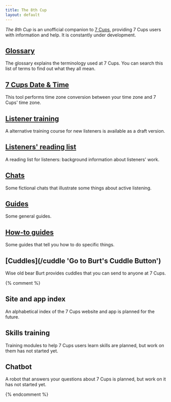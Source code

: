 ```yaml
---
title: The 8th Cup
layout: default
---
```

<style>
  #content {padding-top: 1em;}
  #content p {margin-left: 30px;}
  #content h2 {color: gray;}
</style>
*The 8th Cup* is an unofficial companion to [7 Cups](https://www.7cups.com/), providing
7 Cups users with information and help. It is constantly under development.

## [Glossary](/glossary 'Go to the glossary')
The glossary explains the terminology used at 7 Cups. You can search this list of terms
to find out what they all mean.

## [7 Cups Date & Time](https://rarelycharlie.github.io/7cupstime)
This tool performs time zone conversion between your time zone and 7 Cups' time zone.

## [Listener training](/listen/ 'Go to the listener training')
A alternative training course for new listeners is available as a draft version.

## [Listeners' reading list](/books 'Go to the reading list')
A reading list for listeners: background information about listeners' work.

## [Chats](/chat/ 'Go to the index of chats')
Some fictional chats that illustrate some things about active listening.

## [Guides](/guide/ 'Go to the index of general guides')
Some general guides.

## [How-to guides](/howto/ 'Go to the index of how-to guides')
Some guides that tell you how to do specific things.

## [Cuddles](/cuddle 'Go to Burt's Cuddle Button')
Wise old bear Burt provides cuddles that you can send to anyone at 7 Cups.

{% comment %}

## Site and app index
An alphabetical index of the 7 Cups website and app is planned for the future.

## Skills training
Training modules to help 7 Cups users learn skills are planned, but work on them has not started yet.

## Chatbot
A robot that answers your questions about 7 Cups is planned, but work on it has not started yet.

{% endcomment %}
